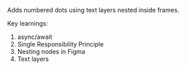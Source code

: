 Adds numbered dots using text layers nested inside frames. 

Key learnings:
1. async/await
2. Single Responsibility Principle
3. Nesting nodes in Figma
4. Text layers
                                    
